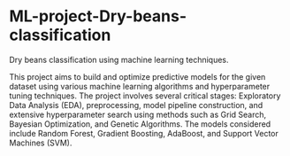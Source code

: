 # ML-project-Dry-beans-classification
Dry beans classification using machine learning techniques.

This project aims to build and optimize predictive models for the given dataset using various machine learning algorithms and hyperparameter tuning techniques. The project involves several critical stages: Exploratory Data Analysis (EDA), preprocessing, model pipeline construction, and extensive hyperparameter search using methods such as Grid Search, Bayesian Optimization, and Genetic Algorithms. The models considered include Random Forest, Gradient Boosting, AdaBoost, and Support Vector Machines (SVM).
